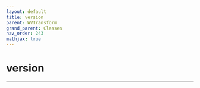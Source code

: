 ```yaml
---
layout: default
title: version
parent: WVTransform
grand_parent: Classes
nav_order: 243
mathjax: true
---
```


#  version




---

